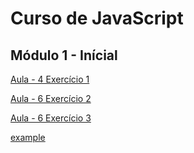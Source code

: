# Curso de JavaScript

## Módulo 1 - Inícial

[Aula - 4 Exercício 1](/cv/Aula-04/0001.html)

[Aula - 6 Exercício 2](/cv/Aula-06/0002.html)

[Aula - 6 Exercício 3](/cv/Aula-06/0004.html)

 <a href="javascript/cv/Aula-04/0001.html" target="_blank">example</a>
